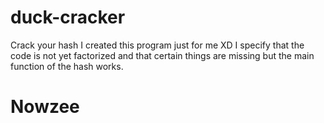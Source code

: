 # duck-cracker
Crack your hash
I created this program just for me XD
I specify that the code is not yet factorized and that certain things are missing but the main function of the hash works.
# Nowzee
